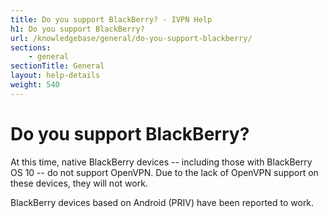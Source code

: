 ```yaml
---
title: Do you support BlackBerry? - IVPN Help
h1: Do you support BlackBerry?
url: /knowledgebase/general/do-you-support-blackberry/
sections:
    - general
sectionTitle: General
layout: help-details
weight: 540
---
```

# Do you support BlackBerry?

At this time, native BlackBerry devices -- including those with BlackBerry OS 10 -- do not support OpenVPN.  Due to the lack of OpenVPN support on these devices, they will not work.

BlackBerry devices based on Android (PRIV) have been reported to work.
